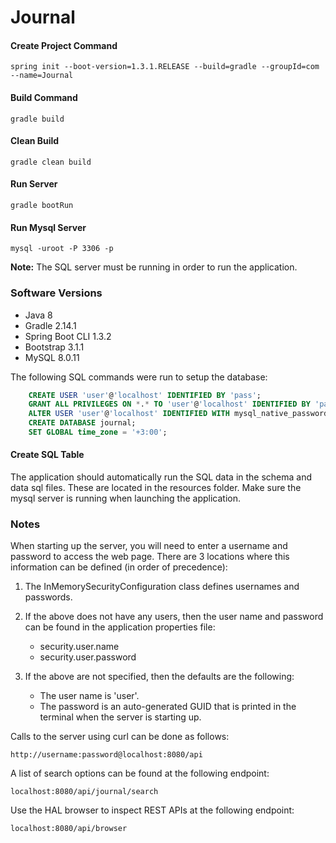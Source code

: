 # Journal

#### Create Project Command
    spring init --boot-version=1.3.1.RELEASE --build=gradle --groupId=com --name=Journal

#### Build Command
    gradle build

#### Clean Build
    gradle clean build

#### Run Server
    gradle bootRun

#### Run Mysql Server
    mysql -uroot -P 3306 -p

**Note:** The SQL server must be running in order to run the application.

### Software Versions

* Java 8
* Gradle 2.14.1
* Spring Boot CLI 1.3.2
* Bootstrap 3.1.1
* MySQL 8.0.11

The following SQL commands were run to setup the database:

```sql
    CREATE USER 'user'@'localhost' IDENTIFIED BY 'pass';
    GRANT ALL PRIVILEGES ON *.* TO 'user'@'localhost' IDENTIFIED BY 'pass';
    ALTER USER 'user'@'localhost' IDENTIFIED WITH mysql_native_password BY 'pass';
    CREATE DATABASE journal;
    SET GLOBAL time_zone = '+3:00';
```

#### Create SQL Table

The application should automatically run the SQL data in the schema and data sql files. These are located in the resources folder. Make sure the mysql server is running when launching the application.

### Notes

When starting up the server, you will need to enter a username and password to access the web page. There are 3 locations where this information can be defined (in order of precedence):

1. The InMemorySecurityConfiguration class defines usernames and passwords.

2. If the above does not have any users, then the user name and password can be found in the application properties file:

    * security.user.name
    * security.user.password

3. If the above are not specified, then the defaults are the following:

    * The user name is 'user'.
    * The password is an auto-generated GUID that is printed in the terminal when the server is starting up.

Calls to the server using curl can be done as follows:

    http://username:password@localhost:8080/api

A list of search options can be found at the following endpoint:

    localhost:8080/api/journal/search

Use the HAL browser to inspect REST APIs at the following endpoint:

    localhost:8080/api/browser
